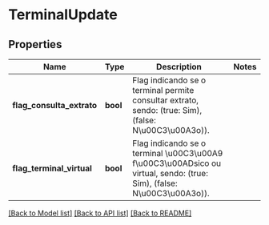 # TerminalUpdate

## Properties
Name | Type | Description | Notes
------------ | ------------- | ------------- | -------------
**flag_consulta_extrato** | **bool** | Flag indicando se o terminal permite consultar extrato, sendo: (true: Sim), (false: N\u00C3\u00A3o)). | 
**flag_terminal_virtual** | **bool** | Flag indicando se o terminal \u00C3\u00A9 f\u00C3\u00ADsico ou virtual, sendo: (true: Sim), (false: N\u00C3\u00A3o)). | 

[[Back to Model list]](../README.md#documentation-for-models) [[Back to API list]](../README.md#documentation-for-api-endpoints) [[Back to README]](../README.md)


